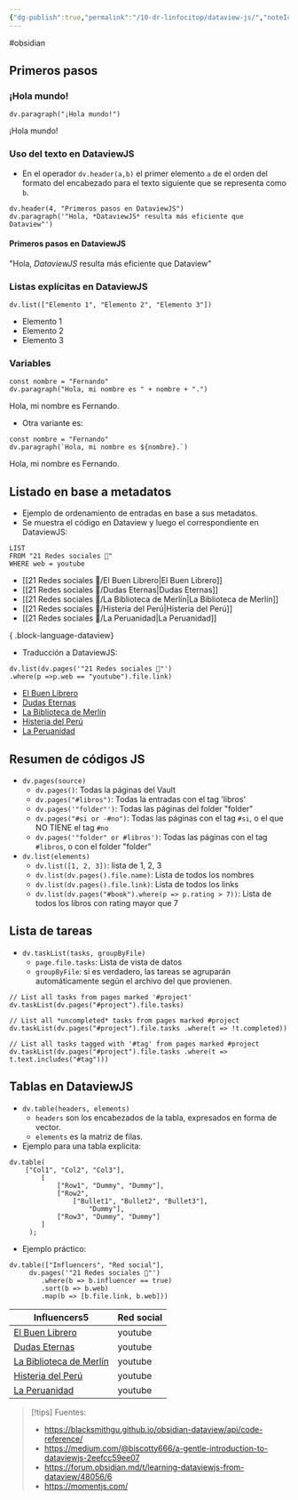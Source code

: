```yaml
---
{"dg-publish":true,"permalink":"/10-dr-linfocitop/dataview-js/","noteIcon":""}
---
```


#obsidian
## Primeros pasos
### ¡Hola mundo!
````
dv.paragraph("¡Hola mundo!")  
````
<p><span data-tag-name="p" class="el-p"><p>¡Hola mundo!</p></span></p>

### Uso del texto en DataviewJS
- En el operador ``dv.header(a,b)`` el primer elemento `a` de el orden del formato del encabezado para el texto siguiente que se representa como `b`.
````
dv.header(4, "Primeros pasos en DataviewJS")  
dv.paragraph('"Hola, *DataviewJS* resulta más eficiente que Dataview"')  
````
<h4><span data-tag-name="p" class="el-p"><p>Primeros pasos en DataviewJS</p></span></h4><p><span data-tag-name="p" class="el-p"><p>"Hola, <em>DataviewJS</em> resulta más eficiente que Dataview"</p></span></p>

### Listas explícitas en DataviewJS
````
dv.list(["Elemento 1", "Elemento 2", "Elemento 3"])  
````
<div><ul class="dataview list-view-ul"><li><span data-tag-name="p" class="el-p">Elemento 1</span></li><li><span data-tag-name="p" class="el-p">Elemento 2</span></li><li><span data-tag-name="p" class="el-p">Elemento 3</span></li></ul></div>

### Variables
````
const nombre = "Fernando"  
dv.paragraph("Hola, mi nombre es " + nombre + ".")
````
<p><span data-tag-name="p" class="el-p"><p>Hola, mi nombre es Fernando.</p></span></p>

- Otra variante es:
````
const nombre = "Fernando" 
dv.paragraph(`Hola, mi nombre es ${nombre}.`)
````
<p><span data-tag-name="p" class="el-p"><p>Hola, mi nombre es Fernando.</p></span></p>

## Listado en base a metadatos
- Ejemplo de ordenamiento de entradas en base a sus metadatos.
- Se muestra el código en Dataview y luego el correspondiente en DataviewJS:
````
LIST
FROM "21 Redes sociales 🔗"
WHERE web = youtube
````
- [[21 Redes sociales 🔗/El Buen Librero\|El Buen Librero]]
- [[21 Redes sociales 🔗/Dudas Eternas\|Dudas Eternas]]
- [[21 Redes sociales 🔗/La Biblioteca de Merlín\|La Biblioteca de Merlín]]
- [[21 Redes sociales 🔗/Histeria del Perú\|Histeria del Perú]]
- [[21 Redes sociales 🔗/La Peruanidad\|La Peruanidad]]

{ .block-language-dataview}

- Traducción a DataviewJS:
````
dv.list(dv.pages('"21 Redes sociales 🔗"')
.where(p =>p.web == "youtube").file.link)
````
<div><ul class="dataview list-view-ul"><li><span data-tag-name="p" class="el-p"><a data-tooltip-position="top" aria-label="21 Redes sociales 🔗/El Buen Librero.md" data-href="21 Redes sociales 🔗/El Buen Librero.md" href="21 Redes sociales 🔗/El Buen Librero.md" class="internal-link" target="_blank" rel="noopener">El Buen Librero</a></span></li><li><span data-tag-name="p" class="el-p"><a data-tooltip-position="top" aria-label="21 Redes sociales 🔗/Dudas Eternas.md" data-href="21 Redes sociales 🔗/Dudas Eternas.md" href="21 Redes sociales 🔗/Dudas Eternas.md" class="internal-link" target="_blank" rel="noopener">Dudas Eternas</a></span></li><li><span data-tag-name="p" class="el-p"><a data-tooltip-position="top" aria-label="21 Redes sociales 🔗/La Biblioteca de Merlín.md" data-href="21 Redes sociales 🔗/La Biblioteca de Merlín.md" href="21 Redes sociales 🔗/La Biblioteca de Merlín.md" class="internal-link" target="_blank" rel="noopener">La Biblioteca de Merlín</a></span></li><li><span data-tag-name="p" class="el-p"><a data-tooltip-position="top" aria-label="21 Redes sociales 🔗/Histeria del Perú.md" data-href="21 Redes sociales 🔗/Histeria del Perú.md" href="21 Redes sociales 🔗/Histeria del Perú.md" class="internal-link" target="_blank" rel="noopener">Histeria del Perú</a></span></li><li><span data-tag-name="p" class="el-p"><a data-tooltip-position="top" aria-label="21 Redes sociales 🔗/La Peruanidad.md" data-href="21 Redes sociales 🔗/La Peruanidad.md" href="21 Redes sociales 🔗/La Peruanidad.md" class="internal-link" target="_blank" rel="noopener">La Peruanidad</a></span></li></ul></div>

## Resumen de códigos JS
- `dv.pages(source)`
	- ``dv.pages()``: Todas la páginas del Vault 
	- ``dv.pages("#libros")``: Todas la entradas con el tag 'libros' 
	- ``dv.pages('"folder"')``: Todas las páginas del folder "folder" 
	- ``dv.pages("#si or -#no")``: Todas las páginas con el tag `#si`, o el que NO TIENE el tag `#no`
	- ``dv.pages('"folder" or #libros')``: Todas las páginas con el tag `#libros`, o con el folder "folder"
- `dv.list(elements)`
	- ``dv.list([1, 2, 3])``: lista de 1, 2, 3 
	- ``dv.list(dv.pages().file.name)``: Lista de todos los nombres
	- ``dv.list(dv.pages().file.link)``: Lista de todos los links
	- ``dv.list(dv.pages("#book").where(p => p.rating > 7))``: Lista de todos los libros con rating mayor que 7

## Lista de tareas
- `dv.taskList(tasks, groupByFile)`
	- `page.file.tasks`: Lista de vista de datos
	- `groupByFile`: si es verdadero, las tareas se agruparán automáticamente según el archivo del que provienen.
```
// List all tasks from pages marked '#project' dv.taskList(dv.pages("#project").file.tasks) 

// List all *uncompleted* tasks from pages marked #project dv.taskList(dv.pages("#project").file.tasks .where(t => !t.completed)) 

// List all tasks tagged with '#tag' from pages marked #project dv.taskList(dv.pages("#project").file.tasks .where(t => t.text.includes("#tag")))
```

## Tablas en DataviewJS
- `dv.table(headers, elements)`
	- `headers` son los encabezados de la tabla, expresados en forma de vector.
	- `elements` es la matriz de filas.
- Ejemplo para una tabla explícita:
```
dv.table( 
	["Col1", "Col2", "Col3"], 
		[ 
			["Row1", "Dummy", "Dummy"], 
			["Row2", 
				["Bullet1", "Bullet2", "Bullet3"], 
					"Dummy"], 
			["Row3", "Dummy", "Dummy"] 
		]
	 );
```

- Ejemplo práctico:
````
dv.table(["Influencers", "Red social"], 
	 dv.pages('"21 Redes sociales 🔗"')
		.where(b => b.influencer == true)
		.sort(b => b.web) 
		.map(b => [b.file.link, b.web]))
````
<div><table class="dataview table-view-table"><thead class="table-view-thead"><tr class="table-view-tr-header"><th class="table-view-th"><span data-tag-name="p" class="el-p">Influencers</span><span class="dataview small-text">5</span></th><th class="table-view-th"><span data-tag-name="p" class="el-p">Red social</span></th></tr></thead><tbody class="table-view-tbody"><tr><td><span data-tag-name="p" class="el-p"><a data-tooltip-position="top" aria-label="21 Redes sociales 🔗/El Buen Librero.md" data-href="21 Redes sociales 🔗/El Buen Librero.md" href="21 Redes sociales 🔗/El Buen Librero.md" class="internal-link" target="_blank" rel="noopener">El Buen Librero</a></span></td><td><span data-tag-name="p" class="el-p">youtube</span></td></tr><tr><td><span data-tag-name="p" class="el-p"><a data-tooltip-position="top" aria-label="21 Redes sociales 🔗/Dudas Eternas.md" data-href="21 Redes sociales 🔗/Dudas Eternas.md" href="21 Redes sociales 🔗/Dudas Eternas.md" class="internal-link" target="_blank" rel="noopener">Dudas Eternas</a></span></td><td><span data-tag-name="p" class="el-p">youtube</span></td></tr><tr><td><span data-tag-name="p" class="el-p"><a data-tooltip-position="top" aria-label="21 Redes sociales 🔗/La Biblioteca de Merlín.md" data-href="21 Redes sociales 🔗/La Biblioteca de Merlín.md" href="21 Redes sociales 🔗/La Biblioteca de Merlín.md" class="internal-link" target="_blank" rel="noopener">La Biblioteca de Merlín</a></span></td><td><span data-tag-name="p" class="el-p">youtube</span></td></tr><tr><td><span data-tag-name="p" class="el-p"><a data-tooltip-position="top" aria-label="21 Redes sociales 🔗/Histeria del Perú.md" data-href="21 Redes sociales 🔗/Histeria del Perú.md" href="21 Redes sociales 🔗/Histeria del Perú.md" class="internal-link" target="_blank" rel="noopener">Histeria del Perú</a></span></td><td><span data-tag-name="p" class="el-p">youtube</span></td></tr><tr><td><span data-tag-name="p" class="el-p"><a data-tooltip-position="top" aria-label="21 Redes sociales 🔗/La Peruanidad.md" data-href="21 Redes sociales 🔗/La Peruanidad.md" href="21 Redes sociales 🔗/La Peruanidad.md" class="internal-link" target="_blank" rel="noopener">La Peruanidad</a></span></td><td><span data-tag-name="p" class="el-p">youtube</span></td></tr></tbody></table></div>

>[!tips] Fuentes:
>- https://blacksmithgu.github.io/obsidian-dataview/api/code-reference/
>- https://medium.com/@biscotty666/a-gentle-introduction-to-dataviewjs-2eefcc59ee07
>- https://forum.obsidian.md/t/learning-dataviewjs-from-dataview/48056/6
>- https://momentjs.com/